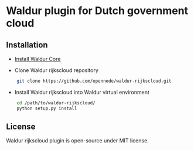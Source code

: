 # Waldur plugin for Dutch government cloud

## Installation

* [Install Waldur Core](https://github.com/opennode/waldur-core/blob/develop/docs/guide/install-from-src.rst)

* Clone Waldur rijkscloud repository

```bash
    git clone https://github.com/opennode/waldur-rijkscloud.git
```

* Install Waldur rijkscloud into Waldur virtual environment

```bash
    cd /path/to/waldur-rijkscloud/
    python setup.py install
```

## License

Waldur rijkscloud plugin is open-source under MIT license.
